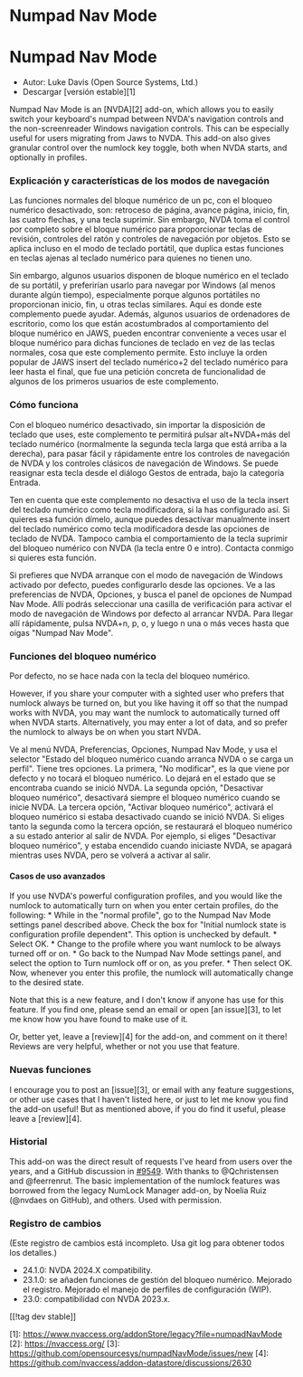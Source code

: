 # Numpad Nav Mode #

# Numpad Nav Mode

* Autor: Luke Davis (Open Source Systems, Ltd.)
* Descargar [versión estable][1]

Numpad Nav Mode is an [NVDA][2] add-on, which allows you to easily switch
your keyboard's numpad between NVDA's navigation controls and the
non-screenreader Windows navigation controls. This can be especially useful
for users migrating from Jaws to NVDA. This add-on also gives granular
control over the numlock key toggle, both when NVDA starts, and optionally
in profiles.

### Explicación y características de los modos de navegación

Las funciones normales del bloque numérico de un pc, con el bloqueo numérico
desactivado, son: retroceso de página, avance página, inicio, fin, las
cuatro flechas, y una tecla suprimir. Sin embargo, NVDA toma el control por
completo sobre el bloque numérico para proporcionar teclas de revisión,
controles del ratón y controles de navegación por objetos. Esto se aplica
incluso en el modo de teclado portátil, que duplica estas funciones en
teclas ajenas al teclado numérico para quienes no tienen uno.

Sin embargo, algunos usuarios disponen de bloque numérico en el teclado de
su portátil, y preferirían usarlo para navegar por Windows (al menos durante
algún tiempo), especialmente porque algunos portátiles no proporcionan
inicio, fin, u otras teclas similares. Aquí es donde este complemento puede
ayudar. Además, algunos usuarios de ordenadores de escritorio, como los que
están acostumbrados al comportamiento del bloque numérico en JAWS, pueden
encontrar conveniente a veces usar el bloque numérico para dichas funciones
de teclado en vez de las teclas normales, cosa que este complemento
permite. Esto incluye la orden popular de JAWS insert del teclado numérico+2
del teclado numérico para leer hasta el final, que fue una petición concreta
de funcionalidad de algunos de los primeros usuarios de este complemento.

### Cómo funciona

Con el bloqueo numérico desactivado, sin importar la disposición de teclado
que uses, este complemento te permitirá pulsar alt+NVDA+más del teclado
numérico (normalmente la segunda tecla larga que está arriba a la derecha),
para pasar fácil y rápidamente entre los controles de navegación de NVDA y
los controles clásicos de navegación de Windows. Se puede reasignar esta
tecla desde el diálogo Gestos de entrada, bajo la categoría Entrada.

Ten en cuenta que este complemento no desactiva el uso de la tecla insert
del teclado numérico como tecla modificadora, si la has configurado así. Si
quieres esa función dímelo, aunque puedes desactivar manualmente insert del
teclado numérico como tecla modificadora desde las opciones de teclado de
NVDA. Tampoco cambia el comportamiento de la tecla suprimir del bloqueo
numérico con NVDA (la tecla entre 0 e intro). Contacta conmigo si quieres
esta función.

Si prefieres que NVDA arranque con el modo de navegación de Windows activado
por defecto, puedes configurarlo desde las opciones. Ve a las preferencias
de NVDA, Opciones, y busca el panel de opciones de Numpad Nav Mode. Allí
podrás seleccionar una casilla de verificación para activar el modo de
navegación de Windows por defecto al arrancar NVDA. Para llegar allí
rápidamente, pulsa NVDA+n, p, o, y luego n una o más veces hasta que oigas
"Numpad Nav Mode".

### Funciones del bloqueo numérico

Por defecto, no se hace nada con la tecla del bloqueo numérico.

However, if you share your computer with a sighted user who prefers that
numlock always be turned on, but you like having it off so that the numpad
works with NVDA, you may want the numlock to automatically turned off when
NVDA starts.  Alternatively, you may enter a lot of data, and so prefer the
numlock to always be on when you start NVDA.

 Ve al menú NVDA, Preferencias, Opciones, Numpad Nav Mode, y usa el selector "Estado del bloqueo numérico cuando arranca NVDA o se carga un perfil". Tiene tres opciones. La primera, "No modificar", es la que viene por defecto y no tocará el bloqueo numérico. Lo dejará en el estado que se encontraba cuando se inició NVDA.
La segunda opción, "Desactivar bloqueo numérico", desactivará siempre el bloqueo numérico cuando se inicie NVDA. La tercera opción, "Activar bloqueo numérico", activará el bloqueo numérico si estaba desactivado cuando se inició NVDA.
Si eliges tanto la segunda como la tercera opción, se restaurará el bloqueo numérico a su estado anterior al salir de NVDA. Por ejemplo, si eliges "Desactivar bloqueo numérico", y estaba encendido cuando iniciaste NVDA, se apagará mientras uses NVDA, pero se volverá a activar al salir.

#### Casos de uso avanzados

If you use NVDA's powerful configuration profiles, and you would like the
numlock to automatically turn on when you enter certain profiles, do the
following: * While in the "normal profile", go to the Numpad Nav Mode
settings panel described above. Check the box for "Initial numlock state is
configuration profile dependent". This option is unchecked by default.  *
Select OK.  * Change to the profile where you want numlock to be always
turned off or on.  * Go back to the Numpad Nav Mode settings panel, and
select the option to Turn numlock off or on, as you prefer.  * Then select
OK. Now, whenever you enter this profile, the numlock will automatically
change to the desired state.

Note that this is a new feature, and I don't know if anyone has use for this
feature. If you find one, please send an email or open [an issue][3], to let
me know how you have found to make use of it.

Or, better yet, leave a [review][4] for the add-on, and comment on it there!
Reviews are very helpful, whether or not you use that feature.

### Nuevas funciones

I encourage you to post an [issue][3], or email with any feature
suggestions, or other use cases that I haven't listed here, or just to let
me know you find the add-on useful! But as mentioned above, if you do find
it useful, please leave a [review][4].

### Historial

This add-on was the direct result of requests I've heard from users over the
years, and a GitHub discussion in
[#9549](https://github.com/nvaccess/nvda/issues/9549). With thanks to
@Qchristensen and @feerrenrut.  The basic implementation of the numlock
features was borrowed from the legacy NumLock Manager add-on, by Noelia Ruiz
(@nvdaes on GitHub), and others. Used with permission.

### Registro de cambios

(Este registro de cambios está incompleto. Usa git log para obtener todos
los detalles.)

* 24.1.0: NVDA 2024.X compatibility.
* 23.1.0: se añaden funciones de gestión del bloqueo numérico. Mejorado el
  registro. Mejorado el manejo de perfiles de configuración (WIP).
* 23.0: compatibilidad con NVDA 2023.x.

[[!tag dev stable]]

[1]: https://www.nvaccess.org/addonStore/legacy?file=numpadNavMode [2]:
https://nvaccess.org/ [3]:
https://github.com/opensourcesys/numpadNavMode/issues/new [4]:
https://github.com/nvaccess/addon-datastore/discussions/2630
